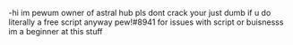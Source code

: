 -hi im pewum
owner of astral hub
pls dont crack your just dumb if u do literally a free script
anyway
pew!#8941 for issues with script or buisnesss
im a beginner at this stuff

